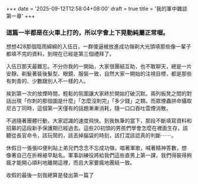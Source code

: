 +++
date = '2025-09-12T12:58:04+08:00'
draft = true
title = '我的軍中雜談第一章'
+++

### 這篇一半都是在火車上打的，所以字會上下晃動純屬正常喔。

想想428那個陰雨綿綿的入伍日，一群傻逼被放進成功嶺剃大光頭填那些像一輩子都填不完的資料，到現在已經是第三個禮拜了。

入伍日那天最難忘。不分你我的一開始，大家很團結互助，也不敢聊天，總是一片安靜。剃髮著裝後髮型、眼鏡、服裝一致，自然大家一開始的注視目標，都是那些有刺青的、少數跟別人不一樣的人。

挨到第一次的放煙時間，輕鬆的氛圍讓大家終於開始打破沉默。兩列板凳之間的對話出現「你刺的那個圖是什麼」「怎麼沒刺完」「多少錢」之類。而眾煙蟲拼命攝取尼古丁同時，這個第一天僅有的話題漸漸消耗，隨一口口吞吐雲煙消散。

不過隨著團體行動，大家認識的速度飛快。到我執筆的當下，那段不斷填寫資料和招募的這段新手保護期已經過去。這些20初頭的男孩們學會怎麼在裡面生存，該聽從長官命令，該玩鬧的，該丟掉腦袋的時刻，該打混該認真的判斷⋯⋯。

休假日一張張IG便利貼上弟兄們念念不忘成功嶺，唱著軍歌，喊著精神答數，想像著自己在折棉被早點名。軍事訓練役將給我們這些直男上第一課，我們得裝得夠瘋才能開心順利地離開這裡，而且大家要瘋地團結一致。

收假的最後一刻我總算是發出第一篇了
